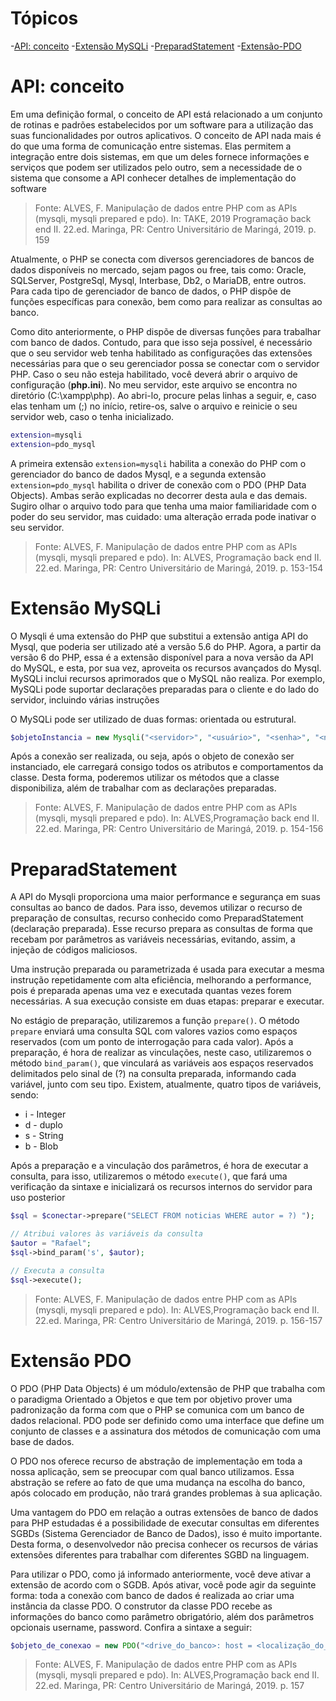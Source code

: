 # Tópicos
-[API: conceito](#API:-conceito)
-[Extensão MySQLi](#Extensão-MySQLi)
-[PreparadStatement](#PreparadStatement)
-[Extensão-PDO](#Extensão-PDO)

# API: conceito

Em uma definição formal, o conceito de API está relacionado a um conjunto de rotinas e padrões estabelecidos por um
software para a utilização das suas funcionalidades por outros aplicativos. O conceito de API nada mais é do que uma
forma de comunicação entre sistemas. Elas permitem a integração entre dois sistemas, em que um deles fornece informações
e serviços que podem ser utilizados pelo outro, sem a necessidade de o sistema que consome a API conhecer detalhes de
implementação do software

> Fonte: ALVES, F. Manipulação de dados entre PHP com as APIs (mysqli, mysqli prepared e pdo). In: TAKE, 2019 Programação back end II. 22.ed. Maringa, PR: Centro Universitário de Maringá, 2019. p. 159


Atualmente, o PHP se conecta com diversos gerenciadores de bancos de dados disponíveis no mercado, sejam pagos ou free,
tais como: Oracle, SQLServer, PostgreSql, Mysql, Interbase, Db2, o MariaDB, entre outros. Para cada tipo de gerenciador
de banco de dados, o PHP dispõe de funções específicas para conexão, bem como para realizar as consultas ao banco.

Como dito anteriormente, o PHP dispõe de diversas funções para trabalhar com banco de dados. Contudo, para que isso seja
possível, é necessário que o seu servidor web tenha habilitado as configurações das extensões necessárias para que o seu
gerenciador possa se conectar com o servidor PHP. Caso o seu não esteja habilitado, você deverá abrir o arquivo de
configuração (**php.ini**). No meu servidor, este arquivo se encontra no diretório (C:\xampp\php). Ao abri-lo, procure
pelas linhas a seguir, e, caso elas tenham um (;) no início, retire-os, salve o arquivo e reinicie o seu servidor web,
caso o tenha inicializado.

```bash
extension=mysqli
extension=pdo_mysql
```

A primeira extensão ```extension=mysqli``` habilita a conexão do PHP com o gerenciador do banco de dados Mysql, e a
segunda extensão ```extension=pdo_mysql``` habilita o driver de conexão com o PDO (PHP Data Objects). Ambas serão
explicadas no decorrer desta aula e das demais. Sugiro olhar o arquivo todo para que tenha uma maior familiaridade com o
poder do seu servidor, mas cuidado:
uma alteração errada pode inativar o seu servidor.


> Fonte: ALVES, F. Manipulação de dados entre PHP com as APIs (mysqli, mysqli prepared e pdo). In: ALVES, Programação back end II. 22.ed. Maringa, PR: Centro Universitário de Maringá, 2019. p. 153-154

# Extensão MySQLi

O Mysqli é uma extensão do PHP que substitui a extensão antiga API do Mysql, que poderia ser utilizado até a versão 5.6
do PHP. Agora, a partir da versão 6 do PHP, essa é a extensão disponível para a nova versão da API do MySQL, e esta, por
sua vez, aproveita os recursos avançados do Mysql. MySQLi inclui recursos aprimorados que o MySQL não realiza. Por
exemplo, MySQLi pode suportar declarações preparadas para o cliente e do lado do servidor, incluindo várias instruções

O MySQLi pode ser utilizado de duas formas: orientada ou estrutural.

```php
$objetoInstancia = new Mysqli("<servidor>", "<usuário>", "<senha>", "<nome do banco de dados>");
```

Após a conexão ser realizada, ou seja, após o objeto de conexão ser instanciado, ele carregará consigo todos os
atributos e comportamentos da classe. Desta forma, poderemos utilizar os métodos que a classe disponibiliza, além de
trabalhar com as declarações preparadas.

> Fonte: ALVES, F. Manipulação de dados entre PHP com as APIs (mysqli, mysqli prepared e pdo). In: ALVES,Programação back end II. 22.ed. Maringa, PR: Centro Universitário de Maringá, 2019. p. 154-156

# PreparadStatement

A API do Mysqli proporciona uma maior performance e segurança em suas consultas ao banco de dados. Para isso, devemos
utilizar o recurso de preparação de consultas, recurso conhecido como PreparadStatement (declaração preparada). Esse
recurso prepara as consultas de forma que recebam por parâmetros as variáveis necessárias, evitando, assim, a injeção de
códigos maliciosos.

Uma instrução preparada ou parametrizada é usada para executar a mesma instrução repetidamente com alta eficiência,
melhorando a performance, pois é preparada apenas uma vez e executada quantas vezes forem necessárias. A sua execução
consiste em duas etapas: preparar e executar.

No estágio de preparação, utilizaremos a função ```prepare()```. O método
```prepare``` enviará uma consulta SQL com valores vazios como espaços reservados (com um ponto de interrogação para
cada valor). Após a preparação, é hora de realizar as vinculações, neste caso, utilizaremos o método ```bind_param()```,
que vinculará as variáveis aos espaços reservados delimitados pelo sinal de (?)
na consulta preparada, informando cada variável, junto com seu tipo. Existem, atualmente, quatro tipos de variáveis,
sendo:

- i - Integer
- d - duplo
- s - String
- b - Blob

Após a preparação e a vinculação dos parâmetros, é hora de executar a consulta, para isso, utilizaremos o método
```execute()```, que fará uma verificação da sintaxe e inicializará os recursos internos do servidor para uso posterior

```php
$sql = $conectar->prepare("SELECT FROM noticias WHERE autor = ?) ");

// Atribui valores às variáveis da consulta
$autor = "Rafael";
$sql->bind_param('s', $autor);

// Executa a consulta
$sql->execute();
```

> Fonte: ALVES, F. Manipulação de dados entre PHP com as APIs (mysqli, mysqli prepared e pdo). In: ALVES,Programação back end II. 22.ed. Maringa, PR: Centro Universitário de Maringá, 2019. p. 156-157

# Extensão PDO

O PDO (PHP Data Objects) é um módulo/extensão de PHP que trabalha com o paradigma Orientado a Objetos e que tem por
objetivo prover uma padronização da forma com que o PHP se comunica com um banco de dados relacional. PDO pode ser
definido como uma interface que define um conjunto de classes e a assinatura dos métodos de comunicação com uma base de
dados.

O PDO nos oferece recurso de abstração de implementação em toda a nossa aplicação, sem se preocupar com qual banco
utilizamos. Essa abstração se refere ao fato de que uma mudança na escolha do banco, após colocado em produção, não
trará grandes problemas à sua aplicação.

Uma vantagem do PDO em relação a outras extensões de banco de dados para PHP estudadas é a possibilidade de executar
consultas em diferentes SGBDs
(Sistema Gerenciador de Banco de Dados), isso é muito importante. Desta forma, o desenvolvedor não precisa conhecer os
recursos de várias extensões diferentes para trabalhar com diferentes SGBD na linguagem.

Para utilizar o PDO, como já informado anteriormente, você deve ativar a extensão de acordo com o SGDB. Após ativar,
você pode agir da seguinte forma: toda a conexão com banco de dados é realizada ao criar uma instância da classe PDO. O
construtor da classe PDO recebe as informações do banco como parâmetro obrigatório, além dos parâmetros opcionais
username, password. Confira a sintaxe a seguir:

```php
$objeto_de_conexao = new PDO("<drive_do_banco>: host = <localização_do_banco>; dbname = <nome_do_banco>", "<usuário_do_banco", "");
```

> Fonte: ALVES, F. Manipulação de dados entre PHP com as APIs (mysqli, mysqli prepared e pdo). In: ALVES,Programação back end II. 22.ed. Maringa, PR: Centro Universitário de Maringá, 2019. p. 157
